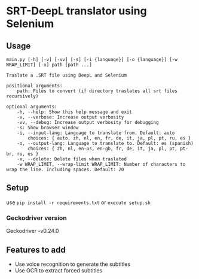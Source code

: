 # SRT-DeepL translator using Selenium

## Usage
```
main.py [-h] [-v] [-vv] [-s] [-i {language}] [-o {language}] [-w WRAP_LIMIT] [-x] path [path ...]

Traslate a .SRT file using DeepL and Selenium

positional arguments:
    path: Files to convert (if directory traslates all srt files recursively)

optional arguments:
    -h, --help: Show this help message and exit
    -v, --verbose: Increase output verbosity
    -vv, --debug: Increase output verbosity for debugging
    -s: Show browser window
    -i, --input-lang: Language to translate from. Default: auto
        choices: { auto, zh, nl, en, fr, de, it, ja, pl, pt, ru, es }
    -o, --output-lang: Language to translate to. Default: es (spanish)
        choices: { zh, nl, en-us, en-gb, fr, de, it, ja, pl, pt, pt-br, ru, es }
    -x, --delete: Delete files when traslated
    -w WRAP_LIMIT, --wrap-limit WRAP_LIMIT: Number of characters to wrap the line. Including spaces. Default: 20
```

## Setup
use ```pip install -r requirements.txt``` or ```execute setup.sh```

### Geckodriver version

Geckodriver -v0.24.0

## Features to add
- Use voice recognition to generate the subtitles
- Use OCR to extract forced subtitles
